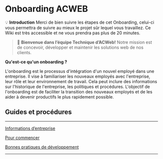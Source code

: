# Onboarding ACWEB

💡 **Introduction** Merci de bien suivre les étapes de cet Onboarding, celui-ci vous permettra de suivre au mieux le projet sûr lequel vous travaillez. Ce Wiki est très accessible et ne vous prendra pas plus de 20 minutes.

> 👋 **Bienvenue dans l’équipe Technique d’ACWeb!** Notre mission est de concevoir, développer et maintenir les solutions web de nos clients.
> 

**Qu'est-ce qu'un onboarding ?**

L'onboarding est le processus d'intégration d'un nouvel employé dans une entreprise. Il vise à familiariser les nouveaux employés avec l'entreprise, leur rôle et leur environnement de travail. Cela peut inclure des informations sur l'historique de l'entreprise, les politiques et procédures. L'objectif de l'onboarding est de faciliter la transition des nouveaux employés et de les aider à devenir productifs le plus rapidement possible.

## Guides et procédures

---

[Informations d’entreprise](docs/informations-entreprise.md)

[Pour commencer](docs/pour-commencer.md)

[Bonnes pratiques de développement ](docs/bonnes-pratiques-de-developement.md)

---
